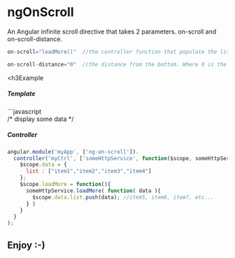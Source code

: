 # ngOnScroll
An Angular infinite scroll directive that takes 2 parameters. on-scroll and on-scroll-distance.


```javascript 
on-scroll="loadMore()"  //the controller function that populate the list of data
``` 

```javascript 
on-scroll-distance="0"  //the distance from the bottom. Where 0 is the closest from bottom.
``` 

<h3Example</h3> 

<h5>Template</h5>
```javascript
<div ng-repeat="model in data.list"  on-scroll="loadMore()" on-scroll-distance="0">
  /* display some data */
</div>

<h5>Controller</h5>

```javascript
angular.module('myApp', ['ng-on-scroll']).
  controller('myCtrl', ['someHttpService', function($scope, someHttpService) {
    $scope.data = {
      list : ["item1","item2","item3","item4"]
    };
    $scope.loadMore = function(){
      someHttpService.loadMore( function( data ){
        $scope.data.list.push(data); //item5, item6, item7, etc...  
      } )
    }
  }
);
```

<h2>Enjoy :-)</h2>
